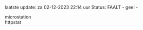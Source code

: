 laatste update: 
za 02-12-2023 22:14   uur 
Status: FAALT - geel - 
<div class="service Y">microstation</div><div class="service G">httpstat</div>
